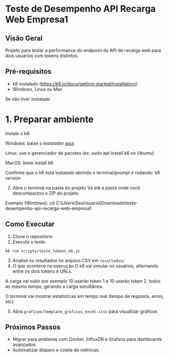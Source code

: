 # Teste de Desempenho API Recarga Web Empresa1

## Visão Geral
Projeto para testar a performance do endpoint da API de recarga web para dois usuários com tokens distintos.

## Pré-requisitos
- k6 instalado (https://k6.io/docs/getting-started/installation/)
- Windows, Linux ou Mac

Se não tiver instalado

# 1. Preparar ambiente
Instale o k6:

Windows: baixe o instalador [aqui](https://github.com/grafana/k6/releases/tag/v1.0.0)

Linux: use o gerenciador de pacotes (ex: sudo apt install k6 no Ubuntu)

MacOS: brew install k6

Confirme que o k6 está instalado abrindo o terminal/prompt e rodando: k6 version

2. Abra o terminal na pasta do projeto
Vá até a pasta onde você descompactou o ZIP do projeto.

Exemplo (Windows):
cd C:\Users\SeuUsuario\Downloads\teste-desempenho-api-recarga-web-empresa1


## Como Executar
1. Clone o repositório
2. Execute o teste:
```
k6 run scripts/teste_tokens_k6.js
```
3. Analise os resultados no arquivo CSV em `resultados/`
4. O que acontece na execução
O k6 vai simular os usuários, alternando entre os dois tokens e URLs.

A carga vai subir por exemplo 10 usarão token 1 e 10 usarão token 2, todos ao mesmo tempo, gerando a carga simultânea.

O terminal vai mostrar estatísticas em tempo real (tempo de resposta, erros, etc).

5. Abra `graficos/template_graficos_excel.xlsx` para visualizar gráficos

## Próximos Passos
- Migrar para ambiente com Docker, InfluxDB e Grafana para dashboards avançados.
- Automatizar disparo e coleta de métricas.
